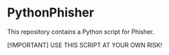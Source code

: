 # PythonPhisher

This repository contains a Python script for Phisher.

[!IMPORTANT]
USE THIS SCRIPT AT YOUR OWN RISK!
